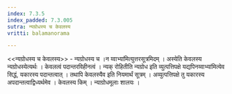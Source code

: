 ```yaml
---
index: 7.3.5
index_padded: 7.3.005
sutra: न्यग्रोधस्य च केवलस्य
vritti: balamanorama

---
```

<<न्यग्रोधस्य च केवलस्य>> - न्यग्रोधस्य च ।न य्वाभ्या॑मित्युत्तरसूत्रमिदम् । अस्येति केवलस्य न्यग्रोधस्येत्यर्थः । केवलत्वं पदान्तरविहीनत्वं । न्यक् रोहितीति न्यग्रोध इति व्युत्पत्तिपक्षे यद्यपिनय्वाभ्या॑मित्येव सिद्धं, यकारस्य पदान्तत्वात् । तथापि केवलस्यैव इति नियमार्थं सूत्रम् । अव्युत्पत्तिपक्षे तु यकारस्य अपदान्तत्वाद्विध्यर्थमेव । केवलस्य किम्  । न्याग्रोधमूलाः शालयः । 